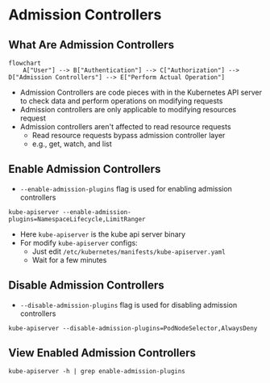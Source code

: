 # Admission Controllers

## What Are Admission Controllers

```mermaid
flowchart
    A["User"] --> B["Authentication"] --> C["Authorization"] --> D["Admission Controllers"] --> E["Perform Actual Operation"]
```

* Admission Controllers are code pieces with in the Kubernetes API server to check data and perform operations on modifying requests
* Admission controllers are only applicable to modifying resources request
* Admission controllers aren't affected to read resource requests
  * Read resource requests bypass admission controller layer
  * e.g., get, watch, and list

## Enable Admission Controllers

* `--enable-admission-plugins` flag is used for enabling admission controllers

```shell
kube-apiserver --enable-admission-plugins=NamespaceLifecycle,LimitRanger 
```

* Here `kube-apiserver` is the kube api server binary
* For modify `kube-apiserver` configs:
  * Just edit `/etc/kubernetes/manifests/kube-apiserver.yaml`
  * Wait for a few minutes

## Disable Admission Controllers

* `--disable-admission-plugins` flag is used for disabling admission controllers

```shell
kube-apiserver --disable-admission-plugins=PodNodeSelector,AlwaysDeny
```

## View Enabled Admission Controllers

```shell
kube-apiserver -h | grep enable-admission-plugins
```